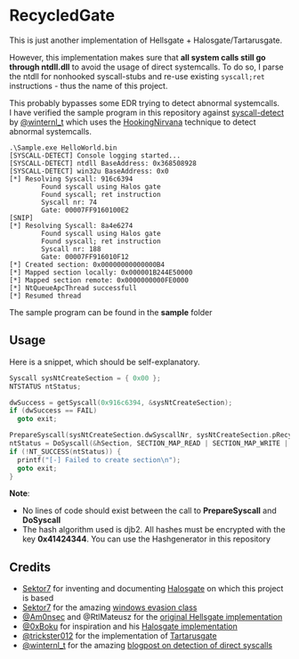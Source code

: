 # RecycledGate

This is just another implementation of Hellsgate + Halosgate/Tartarusgate.    

However, this implementation makes sure that **all system calls still go through ntdll.dll** to avoid the usage of direct systemcalls.
To do so, I parse the ntdll for nonhooked syscall-stubs and re-use existing ```syscall;ret``` instructions - thus the name of this project.   

This probably bypasses some EDR trying to detect abnormal systemcalls.    
I have verified the sample program in this repository against [syscall-detect](https://github.com/jackullrich/syscall-detect) by [@winternl_t](https://twitter.com/winternl_t) which uses the [HookingNirvana](https://github.com/ionescu007/HookingNirvana/blob/master/Esoteric%20Hooks.pdf) technique to detect abnormal systemcalls.

```
.\Sample.exe HelloWorld.bin
[SYSCALL-DETECT] Console logging started...
[SYSCALL-DETECT] ntdll BaseAddress: 0x368508928
[SYSCALL-DETECT] win32u BaseAddress: 0x0
[*] Resolving Syscall: 916c6394
        Found syscall using Halos gate
        Found syscall; ret instruction
        Syscall nr: 74
        Gate: 00007FF9160100E2
[SNIP]
[*] Resolving Syscall: 8a4e6274
        Found syscall using Halos gate
        Found syscall; ret instruction
        Syscall nr: 188
        Gate: 00007FF916010F12
[*] Created section: 0x00000000000000B4
[*] Mapped section locally: 0x000001B244E50000
[*] Mapped section remote: 0x0000000000FE0000
[*] NtQueueApcThread successfull
[*] Resumed thread
```

The sample program can be found in the **sample** folder     

## Usage
Here is a snippet, which should be self-explanatory.
```c
Syscall sysNtCreateSection = { 0x00 };
NTSTATUS ntStatus;

dwSuccess = getSyscall(0x916c6394, &sysNtCreateSection);
if (dwSuccess == FAIL)
  goto exit;

PrepareSyscall(sysNtCreateSection.dwSyscallNr, sysNtCreateSection.pRecycledGate);
ntStatus = DoSyscall(&hSection, SECTION_MAP_READ | SECTION_MAP_WRITE | SECTION_MAP_EXECUTE, NULL, (PLARGE_INTEGER)&sizeBuffer, PAGE_EXECUTE_READWRITE, SEC_COMMIT, NULL);
if (!NT_SUCCESS(ntStatus)) {
  printf("[-] Failed to create section\n");
  goto exit;
}

```
**Note**:
* No lines of code should exist between the call to **PrepareSyscall** and **DoSyscall**
* The hash algorithm used is djb2. All hashes must be encrypted with the key **0x41424344**. You can use the Hashgenerator in this repository

## Credits
* [Sektor7](https://sektor7.net) for inventing and documenting [Halosgate](https://blog.sektor7.net/#!res/2021/halosgate.md) on which this project is based
* [Sektor7](https://sektor7.net) for the amazing [windows evasion class](https://institute.sektor7.net/view/courses/rto-win-evasion/)
* [@Am0nsec](https://twitter.com/am0nsec?lang=en) and @RtlMateusz for the [original Hellsgate implementation](https://github.com/am0nsec/HellsGate)
* [@0xBoku](https://twitter.com/0xBoku) for inspiration and his [Halosgate implementation](https://github.com/boku7/AsmHalosGate/)
* [@trickster012](https://twitter.com/trickster012) for the implementation of [Tartarusgate](https://github.com/trickster0/TartarusGate)
* [@winternl_t](https://twitter.com/winternl_t) for the amazing [blogpost on detection of direct syscalls](https://winternl.com/detecting-manual-syscalls-from-user-mode/)
